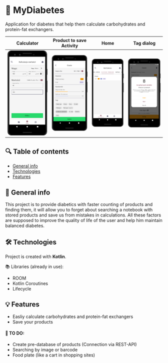 # 💙 MyDiabetes
Application for diabetes that help them calculate carbohydrates and protein-fat exchangers.

Calculator                 |  Product to save Activity | Home                      |  Tag dialog               |     
:-------------------------:|:-------------------------:|:-------------------------:|:-------------------------:|
![](assets/1.png)          |         ![](assets/2.png) |         ![](assets/3.png) | ![](assets/4.png)         |

## 🔍 Table of contents
* [General info](#general-info)
* [Technologies](#technologies)
* [Features](#features)

## 📝 General info
This project is to provide diabetics with faster counting of products and finding them, it will allow you to forget about searching a notebook with stored products and save us from mistakes in calculations. All these factors are supposed to improve the quality of life of the user and help him maintain balanced diabetes.
	
## 🛠 Technologies
Project is created with **Kotlin**.

📚 Libraries (already in use):
* ROOM
* Kotlin Coroutines
* Lifecycle

## 💡 Features
* Easliy calculate carbohydrates and protein-fat exchangers
* Save your products

#### 🎯 TO DO:
* Create pre-database of products (Connection via REST-API)
* Searching by image or barcode
* Food plate (like a cart in shopping sites)


